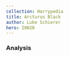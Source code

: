 ```yaml
---
collection: Harrypedia
title: Arcturus Black
author: Luke Schierer
hero: I0020
---
```



### Analysis

